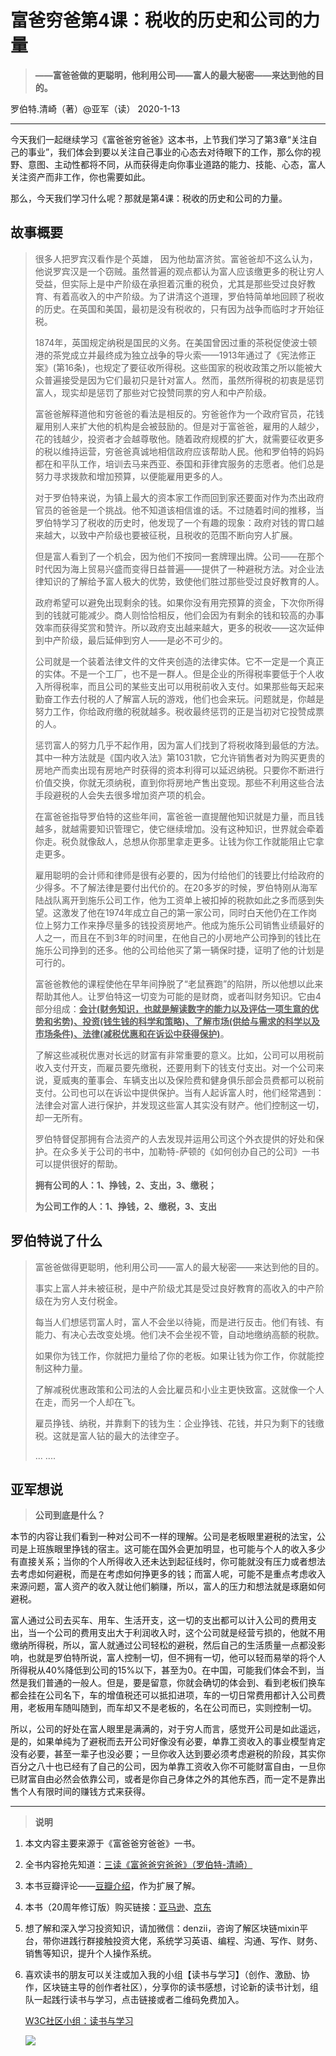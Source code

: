 # 富爸穷爸第4课：税收的历史和公司的力量

> **——富爸爸做的更聪明，他利用公司——富人的最大秘密——来达到他的目的。**

 罗伯特.清崎（著）@亚军（读） 2020-1-13



------

今天我们一起继续学习《富爸爸穷爸爸》这本书，上节我们学习了第3章“关注自己的事业”，我们体会到要以关注自己事业的心态去对待眼下的工作，那么你的视野、意图、主动性都将不同，从而获得走向你事业道路的能力、技能、心态，富人关注资产而非工作，你也需要如此。

那么，今天我们学习什么呢？那就是第4课：税收的历史和公司的力量。



## **故事概要**

> 很多人把罗宾汉看作是个英雄， 因为他劫富济贫。富爸爸却不这么认为，他说罗宾汉是一个窃贼。虽然普遍的观点都认为富人应该缴更多的税让穷人受益，但实际上是中产阶级在承担着沉重的税负，尤其是那些受过良好教育、有着高收入的中产阶级。为了讲清这个道理，罗伯特简单地回顾了税收的历史。在英国和美国，最初是没有税收的，只有因为战争而临时才开始征税。
>
> 1874年，英国规定纳税是国民的义务。在美国曾因过重的茶税促使波士顿港的茶党成立并最终成为独立战争的导火索——1913年通过了《宪法修正案》(第16条)，也规定了要征收所得税。这些国家的税收政策之所以能被大众普遍接受是因为它们最初只是针对富人。然而，虽然所得税的初衷是惩罚富人，现实却是惩罚了那些对它投赞同票的穷人和中产阶级。
>
> 富爸爸解释道他和穷爸爸的看法是相反的。穷爸爸作为一个政府官员，花钱雇用别人来扩大他的机构是会被鼓励的。但是对于富爸爸，雇用的人越少，花的钱越少，投资者才会越尊敬他。随着政府规模的扩大，就需要征收更多的税以维持运营，穷爸爸真诚地相信政府应该帮助人民。他和罗伯特的妈妈都在和平队工作，培训去马来西亚、泰国和菲律宾服务的志愿者。他们总是努力寻求拨款和增加预算，以便能雇用更多的人。
>
> 对于罗伯特来说，为镇上最大的资本家工作而回到家还要面对作为杰出政府官员的爸爸是一个挑战。他不知道该相信谁的话。不过随着时间的推移，当罗伯特学习了税收的历史时，他发现了一个有趣的现象：政府对钱的胃口越来越大，以致中产阶级也要被征税，且税收的范围不断向穷人扩展。
>
> 但是富人看到了一个机会，因为他们不按同一套牌理出牌。公司——在那个时代因为海上贸易兴盛而变得日益普遍——提供了一种避税方法。对企业法律知识的了解给予富人极大的优势，致使他们胜过那些受过良好教育的人。
>
> 政府希望可以避免出现剩余的钱。如果你没有用完预算的资金，下次你所得到的钱就可能减少。商人则恰恰相反，他们会因为有剩余的钱和较高的办事效率而获得奖赏和赞许。所以政府支出越来越大，更多的税收——这次延伸到中产阶级，最后延伸到穷人——是必不可少的。
>
> 公司就是一个装着法律文件的文件夹创造的法律实体。它不一定是一个真正的实体。不是一个工厂，也不是一群人。但是企业的所得税率要低于个人收入所得税率，而且公司的某些支出可以用税前收入支付。如果那些每天起来勤奋工作去付税的人了解富人玩的游戏，他们也会来玩。问题就是，你越是努力工作，你给政府缴的税就越多。税收最终惩罚的正是当初对它投赞成票的人。
>
> 惩罚富人的努力几乎不起作用，因为富人们找到了将税收降到最低的方法。其中一种方法就是《国内收入法》第1031款，它允许销售者对为购买更贵的房地产而卖出现有房地产时获得的资本利得可以延迟纳税。只要你不断进行价值交换，你就无须纳税，直到你将房地产售出变现。那些不利用这些合法手段避税的人会失去很多增加资产项的机会。   
>
> 在富爸爸指导罗伯特的这些年间，富爸爸一直提醒他知识就是力量，而且钱越多，就越需要知识管理它，使它继续增加。没有这种知识，世界就会牵着你走。税负就像敌人，总想从你那里拿走更多。让钱为你工作就能阻止它拿走更多。
>
> 雇用聪明的会计师和律师是很有必要的，因为付给他们的钱要比付给政府的少得多。不了解法律是要付出代价的。在20多岁的时候，罗伯特刚从海军陆战队离开到施乐公司工作，他为工资单上被扣掉的税款如此之多而感到失望。这激发了他在1974年成立自己的第一家公司，同时白天他仍在工作岗位上努力工作来挣尽量多的钱投资房地产。他成为施乐公司销售业绩最好的人之一，而且在不到3年的时间里，在他自己的小房地产公司挣到的钱比在施乐公司挣到的还多。他的公司给他买了第一辆保时捷，证明了他的计划是可行的。
>
> 富爸爸教他的课程使他在早年间挣脱了“老鼠赛跑”的陷阱，所以他想以此来帮助其他人。让罗伯特这一切变为可能的是财商，或者叫财务知识。它由4部分组成：<u>**会计(财务知识，也就是解读数字的能力以及评估一项生意的优势和劣势)、投资(钱生钱的科学和策略)、了解市场(供给与需求的科学以及市场条件)、法律(减税优惠和在诉讼中获得保护)**</u>。
>
> 了解这些减税优惠对长远的财富有非常重要的意义。比如，公司可以用税前收入支付开支，而雇员要先缴税，还要用剩下的钱支付支出。对一个公司来说，夏威夷的董事会、车辆支出以及保险费和健身俱乐部会员费都可以税前支付。公司也可以在诉讼中提供保护。当有人起诉富人时，他们经常遇到：法律会对富人进行保护，并发现这些富人其实没有财产。他们控制这一切，却一无所有。
>
> 罗伯特督促那拥有合法资产的人去发现并运用公司这个外衣提供的好处和保护。在众多关于公司的书中，加勒特-萨顿的《如何创办自己的公司》一书可以提供很好的帮助。
>
> **拥有公司的人：1、挣钱，2、支出，3、缴税；**
>
> **为公司工作的人：1、挣钱，2、缴税，3、支出**



## **罗伯特说了什么**

> 富爸爸做得更聪明，他利用公司——富人的最大秘密——来达到他的目的。
>
> 事实上富人并未被征税，是中产阶级尤其是受过良好教育的高收入的中产阶级在为穷人支付税金。
>
> 每当人们想惩罚富人时，富人不会坐以待毙，而是进行反击。他们有钱、有能力、有决心去改变处境。他们决不会坐视不管，自动地缴纳高额的税款。
>
> 如果你为钱工作，你就把力量给了你的老板。如果让钱为你工作，你就能控制这种力量。
>
> 了解减税优惠政策和公司法的人会比雇员和小业主更快致富。这就像一个人在走，而另一个人却在飞。
>
> 雇员挣钱、纳税，并靠剩下的钱为生：企业挣钱、花钱，并只为剩下的钱缴税。这就是富人钻的最大的法律空子。
>
> ... ....



## 亚军想说

> **公司到底是什么？**

本节的内容让我们看到一种对公司不一样的理解。公司是老板眼里避税的法宝，公司是上班族眼里挣钱的宿主。这可能在国外会更加明显，也可能与个人的收入多少有直接关系；当你的个人所得收入还未达到起征线时，你可能就没有压力或者想法去考虑如何避税，而是在考虑如何挣更多的钱；而富人呢，可能不是重点考虑收入来源问题，富人资产的收入就让他们躺赚，所以，富人的压力和想法就是琢磨如何避税。

富人通过公司去买车、用车、生活开支，这一切的支出都可以计入公司的费用支出，当一个公司的费用支出大于利润收入时，这个公司就是经营亏损的，他就不用缴纳所得税，所以，富人就通过公司轻松的避税，然后自己的生活质量一点都没影响，也就是罗伯特所说，富人控制一切，但不拥有一切，他可以轻而易举的将个人所得税从40%降低到公司的15%以下，甚至为0。在中国，可能我们体会不到，当然是我们普通的一般人。但是，要是留意，你就会确切的体会到、看到老板们换车都会挂在公司名下，车的增值税还可以抵扣进项，车的一切日常费用都计入公司费用，老板用车随叫随到，而车却又不是老板的，名在公司而已，实则控制一切。

所以，公司的好处在富人眼里是满满的，对于穷人而言，感觉开公司是如此遥远，是的，如果单纯为了避税而去开公司好像没有必要，单靠工资收入的事业模型肯定没有必要，甚至一辈子也没必要；一旦你收入达到要必须考虑避税的阶段，其实你百分之八十也已经有了自己的公司，因为单靠工资收入你不可能财富自由，一旦你已财富自由必然会依靠公司，或者是你自己身体之外的其他东西，而一定不是靠出售个人有限时间的赚钱方式来获得。



------

> **说明**

1. 本文内容主要来源于《富爸爸穷爸爸》一书。

2. 全书内容抢先知道：[三读《富爸爸穷爸爸》（罗伯特-清崎）](https://w3c.group/c/1578042683991669)

3. 本书豆瓣评论——[豆瓣介绍](https://book.douban.com/subject/3291111/)，作为扩展了解。

4. 本书（20周年修订版）购买链接：[亚马逊](https://www.amazon.cn/b?node=1941075071&ref=cn_ags_top_nav_item_658399051_merchandised-search-top-3)、[京东](https://item.jd.com/28788556670.html)

5. 想了解和深入学习投资知识，请加微信：denzii，咨询了解区块链mixin平台，带你进践行群接触投资大佬，系统学习英语、编程、沟通、写作、财务、销售等知识，提升个人操作系统。

6. 喜欢读书的朋友可以关注或加入我的小组【读书与学习】（创作、激励、协作，区块链主导的创作者社区），分享你的读书感想，讨论新的读书计划，组队一起践行读书与学习，点击链接或者二维码免费加入。

   [W3C社区小组：读书与学习 ](https://w3c.group/g/1124622/join?ref=2307e1c2) 

   ![](E:/study/GitHub/RichDadandPoorDad/pic/0read.jpg)

